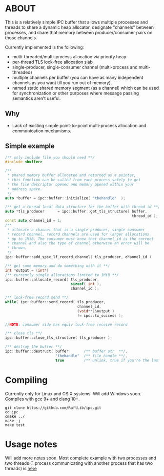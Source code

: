 # ABOUT

This is a relatively simple IPC buffer that allows multiple processes
and threads to share a dynamic heap allocator, designate "channels"
between processes, and share that memory between producer/consumer 
pairs on those channels. 

Currently implemented is the following:
- multi-threaded/multi-process allocation via priority heap
- per-thread TLS lock-free allocation slab
- single-producer, single-consumer channel (multi-process and multi-threaded)
- multiple channels per buffer (you can have as many independent channels as
you want till you run out of memory).
- named static shared memory segment (as a channel) which can be used for synchronization or other purposes where message passing semantics aren't useful. 

## Why
* Lack of existing simple point-to-point multi-process
allocation and communication mechanisms. 

## Simple example
```cpp
/** only include file you should need **/
#include <buffer>

/**
 * shared memory buffer allocated and returned as a pointer,
 * this function can be called from each process safely to get
 * the file descriptor opened and memory opened within your 
 * address space. 
 */
auto *buffer = ipc::buffer::initialize( "thehandle"  );

/** get a thread local data structure for the buffer with thread id **/
auto *tls_producer      = ipc::buffer::get_tls_structure( buffer,
                                                          thread_id );
const auto channel_id = 1;
/**
 * allocate a channel that is a single-producer, single consumer
 * record channel, record channels are used for larger allocations
 * up to 1MiB. The consumer must know that channel_id is the correct
 * channel and also the type of channel otherwise an error will be 
 * thrown. 
 */
ipc::buffer::add_spsc_lf_record_channel( tls_producer, channel_id )

/** get some memory and do something with it **/
int *output = (int*)
/** currently single allocations limited to 1MiB **/
ipc::buffer::allocate_record( tls_producer, 
                              sizeof( int ), 
                              channel_id );

/** lock-free record send **/
while( ipc::buffer::send_record( tls_producer, 
                                 channel_id, 
                                 (void**)&output ) 
                                 != ipc::tx_success );

//NOTE: consumer side has equiv lock-free receive record

/** close tls **/
ipc::buffer::close_tls_structure( tls_producer );

/** destroy the buffer **/
ipc::buffer::destruct( buffer       /** buffer ptr  **/, 
                       "thehandle"  /** file handle **/, 
                       true         /** unlink, true if you're the last user **/);
```

# Compiling

Currently only for Linux and OS X systems. Will add Windows 
soon. Compiles with gcc 9+ and clang 10+. 

```
git clone https://github.com/RaftLib/ipc.git
cd ipc
cmake ../ 
make -j
make test
```

# Usage notes
Will add more notes soon. Most complete example with two 
processes and two threads (1 process communicating with 
another process that has two threads) is [here](https://github.com/RaftLib/ipc/blob/main/testsuite/spsc_two_processes_multi_channel.cpp)


